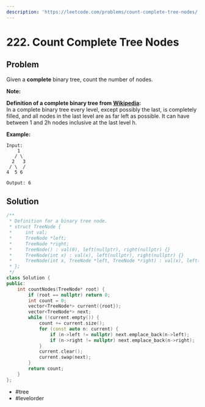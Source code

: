 ```yaml
---
description: 'https://leetcode.com/problems/count-complete-tree-nodes/'
---
```


# 222. Count Complete Tree Nodes

## Problem

Given a **complete** binary tree, count the number of nodes.

**Note:**

**Definition of a complete binary tree from** [**Wikipedia**](http://en.wikipedia.org/wiki/Binary_tree#Types_of_binary_trees)**:**  
 In a complete binary tree every level, except possibly the last, is completely filled, and all nodes in the last level are as far left as possible. It can have between 1 and 2h nodes inclusive at the last level h.

**Example:**

```text
Input: 
    1
   / \
  2   3
 / \  /
4  5 6

Output: 6
```

## Solution

```cpp
/**
 * Definition for a binary tree node.
 * struct TreeNode {
 *     int val;
 *     TreeNode *left;
 *     TreeNode *right;
 *     TreeNode() : val(0), left(nullptr), right(nullptr) {}
 *     TreeNode(int x) : val(x), left(nullptr), right(nullptr) {}
 *     TreeNode(int x, TreeNode *left, TreeNode *right) : val(x), left(left), right(right) {}
 * };
 */
class Solution {
public:
    int countNodes(TreeNode* root) {
        if (root == nullptr) return 0;
        int count = 0;
        vector<TreeNode*> current({root});
        vector<TreeNode*> next;
        while (!current.empty()) {
            count += current.size();
            for (const auto n: current) {
                if (n->left != nullptr) next.emplace_back(n->left);
                if (n->right != nullptr) next.emplace_back(n->right);
            }
            current.clear();
            current.swap(next);
        }
        return count;
    }
};
```

* \#tree
* \#levelorder

